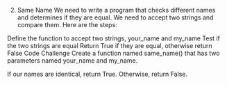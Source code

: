 2. Same Name
We need to write a program that checks different names and determines if they are equal. We need to accept two strings and compare them. Here are the steps:

Define the function to accept two strings, your_name and my_name
Test if the two strings are equal
Return True if they are equal, otherwise return False
Code Challenge
Create a function named same_name() that has two parameters named your_name and my_name.

If our names are identical, return True. Otherwise, return False.